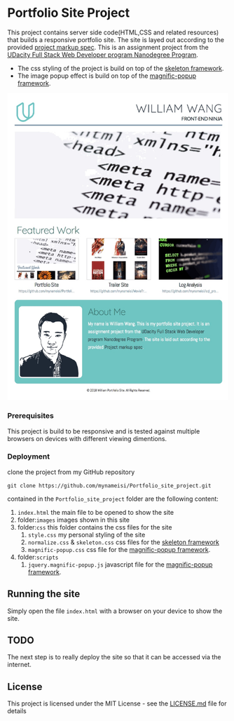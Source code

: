 # Portfolio Site Project
This project contains server side code(HTML,CSS and related resources) that builds a responsive portfolio site. The site is layed out according to the provided [project markup spec](https://github.com/mynameisi/Portfolio_site_project/blob/master/design-mockup-portfolio.pdf). This is an assignment project from the [UDacity Full Stack Web Developer program Nanodegree Program](https://www.udacity.com/course/full-stack-web-developer-nanodegree--nd004).

- The css styling of the project is build on top of the [skeleton framework](http://getskeleton.com/).
- The image popup effect is build on top of the [magnific-popup framework](http://dimsemenov.com/plugins/magnific-popup/).

![Portfolio site](images/Portfolio_site_full.jpg)

### Prerequisites

This project is build to be responsive and is tested against multiple browsers on devices with different viewing dimentions.

### Deployment

clone the project from my GitHub repository

```
git clone https://github.com/mynameisi/Portfolio_site_project.git
```
contained in the `Portfolio_site_project` folder are the following content:
1. `index.html` the main file to be opened to show the site
2. folder:`images` images shown in this site
3. folder:`css` this folder contains the css files for the site
   1. `style.css` my personal styling of the site
   2. `normalize.css` & `skeleton.css` css files for the [skeleton framework](http://getskeleton.com/)
   3. `magnific-popup.css` css file for the [magnific-popup framework](http://dimsemenov.com/plugins/magnific-popup/).
4. folder:`scripts`
   1. `jquery.magnific-popup.js` javascript file for the [magnific-popup framework](http://dimsemenov.com/plugins/magnific-popup/).

## Running the site

Simply open the file `index.html` with a browser on your device to show the site.

## TODO

The next step is to really deploy the site so that it can be accessed via the internet.

## License

This project is licensed under the MIT License - see the [LICENSE.md](LICENSE.md) file for details
